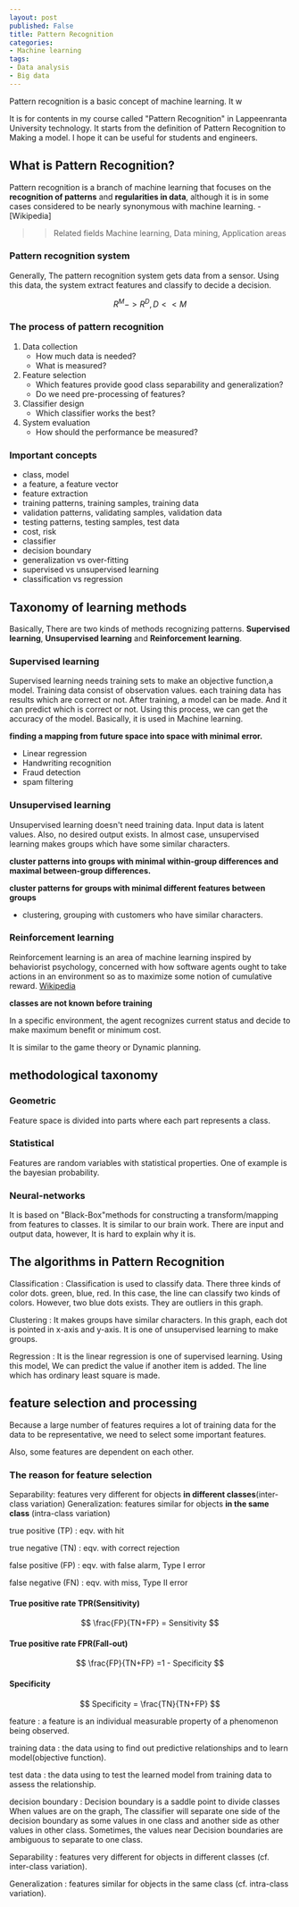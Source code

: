 ```yaml
---
layout: post
published: False
title: Pattern Recognition
categories:
- Machine learning
tags:
- Data analysis
- Big data
---
```


Pattern recognition is a basic concept of machine learning. It w



It is for  contents in my course called "Pattern Recognition" in Lappeenranta University technology. It starts from the definition of Pattern Recognition to Making a model. I hope it can be useful for students and engineers.



<!--more-->

## What is Pattern Recognition?

Pattern recognition is a branch of machine learning that focuses on the **recognition of patterns** and **regularities in data**, although it is in some cases considered to be nearly synonymous with machine learning. - [Wikipedia]

>> Related fields Machine learning, Data mining, Application areas

### Pattern recognition system
Generally, The pattern recognition system gets data from a sensor. 
Using this data, the system extract features and classify to decide a decision.

$$
R^M -> R^D, D<<M
$$

### The process of pattern recognition

1. Data collection
    - How much data is needed?
    - What is measured?
2. Feature selection
    - Which features provide good class separability and generalization?
    - Do we need pre-processing of features?
3. Classifier design
    - Which classifier works the best?
4. System evaluation
    - How should the performance be measured?

### Important concepts
- class, model
- a feature, a feature vector
- feature extraction
- training patterns, training samples, training data
- validation patterns, validating samples, validation data
- testing patterns, testing samples, test data
- cost, risk
- classifier
- decision boundary
- generalization vs over-fitting
- supervised vs unsupervised learning
- classification vs regression

## Taxonomy of learning methods
Basically, There are two kinds of methods recognizing patterns. **Supervised learning**,  **Unsupervised learning** and **Reinforcement learning**.

### Supervised learning
Supervised learning needs training sets to make an objective function,a model. Training data consist of  observation values. each training data has results which are correct or not. After training, a model can be made. And it can predict which is correct or not. Using this process, we can get the accuracy of the model. Basically, it is used in Machine learning.

**finding a mapping from future space into space with minimal error.**

- Linear regression
- Handwriting recognition
- Fraud detection
- spam filtering

### Unsupervised learning
Unsupervised learning doesn't need training data. Input data is latent values. Also, no desired output exists. In almost case, unsupervised learning makes groups which have some similar characters.

**cluster patterns into groups with minimal within-group differences and maximal between-group differences.**

**cluster patterns for groups with minimal different features between groups**

- clustering, grouping with customers who have similar characters.

### Reinforcement learning
Reinforcement learning is an area of machine learning inspired by behaviorist psychology, concerned with how software agents ought to take actions in an environment so as to maximize some notion of cumulative reward. [Wikipedia](https://en.wikipedia.org/wiki/Reinforcement_learning) 

**classes are not known before training**

In a specific environment,  the agent recognizes current status and decide to make maximum benefit or minimum cost.

It is similar to the game theory or Dynamic planning.


## methodological taxonomy

### Geometric
Feature space is divided into parts where each part represents a class.

### Statistical
Features are random variables with statistical properties.
One of example is the bayesian probability. 

### Neural-networks
It is based on "Black-Box"methods for constructing a transform/mapping from features to classes.
It is similar to our brain work. There are input and output data, however, It is hard to explain why it is.



## The algorithms in Pattern Recognition

Classification
: Classification is used to classify data. There three kinds of color dots. green, blue, red. In this case, the line can classify two kinds of colors. However, two blue dots exists. They are outliers in this graph.

Clustering
: It makes groups have similar characters. In this graph, each dot is pointed in x-axis and y-axis. It is one of unsupervised learning to make groups.

Regression
: It is the linear regression is one of supervised learning. Using this model, We can predict the value if another item is added. The line which has ordinary least square is made.


## feature selection and processing

Because a large number of features requires a lot of training data for the data to be representative, we need to select some important features.

Also, some features are dependent on each other.

### The reason for feature selection
Separability: features very different for objects **in different classes**(inter-class variation)
Generalization: features similar for objects **in the same class** (intra-class variation)

true positive (TP)
: eqv. with hit

true negative (TN)
: eqv. with correct rejection

false positive (FP)
: eqv. with false alarm, Type I error

false negative (FN)
: eqv. with miss, Type II error

#### True positive rate TPR(Sensitivity)
$$
\frac{FP}{TN+FP} = Sensitivity
$$

#### True positive rate FPR(Fall-out)
$$
\frac{FP}{TN+FP} =1 -  Specificity
$$

#### Specificity
$$
Specificity = \frac{TN}{TN+FP}
$$


feature
: a feature is an individual measurable property of a phenomenon being observed.

training data
: the data using to find out predictive relationships and to learn model(objective function).

test data
: the data using to test the learned model from training data to assess the relationship.


decision boundary
: Decision boundary is a saddle point to divide classes When values are on the graph, The classifier will separate one side of the decision boundary as some values in one class and another side as other values in other class.
Sometimes, the values near Decision boundaries are ambiguous to separate to one class.

Separability
: features very different for objects in different classes (cf. inter-class variation).

Generalization
: features similar for objects in the same class (cf. intra-class variation).